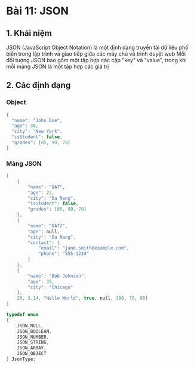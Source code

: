 
# Bài 11: JSON


## 1. Khái niệm

JSON (JavaScript Object Notation) là một định dạng truyền tải dữ liệu phổ biến trong lập trình và giao tiếp giữa các máy chủ và trình duyệt web
Mỗi đối tượng JSON bao gồm một tập hợp các cặp "key" và "value", trong khi mỗi mảng JSON là một tập hợp các giá trị
## 2. Các định dạng
### Object
```c
{ 
  "name": "John Doe",
  "age": 30,
  "city": "New York",
  "isStudent": false,
  "grades": [85, 90, 78]
}
```
### Mảng JSON
```c
[
    {
        "name": "DAT",
        "age": 22,
        "city": "Da Nang",
        "isStudent": false,
        "grades": [85, 90, 78]
    },
    {
        "name": "DAT2",
        "age": null,
        "city": "Da Nang",
        "contact": {
            "email": "jane.smith@example.com",
            "phone": "555-1234"
        }
    },
    {
        "name": "Bob Johnson",
        "age": 35,
        "city": "Chicago"
    },
    20, 3.14, "Hello World", true, null, [80, 70, 90]
]
```
```c
typedef enum 
{
    JSON_NULL,
    JSON_BOOLEAN,
    JSON_NUMBER,
    JSON_STRING,
    JSON_ARRAY,
    JSON_OBJECT
} JsonType;
```